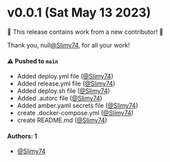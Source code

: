 # v0.0.1 (Sat May 13 2023)

:tada: This release contains work from a new contributor! :tada:

Thank you, null[@Slimy74](https://github.com/Slimy74), for all your work!

#### ⚠️ Pushed to `main`

- Added deploy.yml file ([@Slimy74](https://github.com/Slimy74))
- Added release.yml file ([@Slimy74](https://github.com/Slimy74))
- Added deploy.sh file ([@Slimy74](https://github.com/Slimy74))
- Added .autorc file ([@Slimy74](https://github.com/Slimy74))
- Added amber.yaml secrets file ([@Slimy74](https://github.com/Slimy74))
- create .docker-compose.yml ([@Slimy74](https://github.com/Slimy74))
- create README.md ([@Slimy74](https://github.com/Slimy74))

#### Authors: 1

- [@Slimy74](https://github.com/Slimy74)
